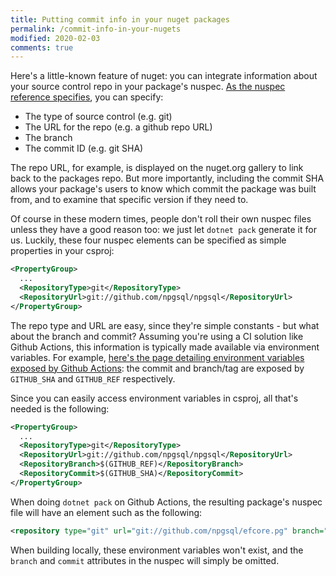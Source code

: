 ```yaml
---
title: Putting commit info in your nuget packages
permalink: /commit-info-in-your-nugets
modified: 2020-02-03
comments: true
---
```

Here's a little-known feature of nuget: you can integrate information about your source control repo in your package's nuspec. [As the nuspec reference specifies](https://docs.microsoft.com/en-us/nuget/reference/nuspec#repository), you can specify:

* The type of source control (e.g. git)
* The URL for the repo (e.g. a github repo URL)
* The branch
* The commit ID (e.g. git SHA)

The repo URL, for example, is displayed on the nuget.org gallery to link back to the packages repo. But more importantly, including the commit SHA allows your package's users to know which commit the package was built from, and to examine that specific version if they need to.

Of course in these modern times, people don't roll their own nuspec files unless they have a good reason too: we just let `dotnet pack` generate it for us. Luckily, these four nuspec elements can be specified as simple properties in your csproj:

```xml
<PropertyGroup>
  ...
  <RepositoryType>git</RepositoryType>
  <RepositoryUrl>git://github.com/npgsql/npgsql</RepositoryUrl>
</PropertyGroup>
```

The repo type and URL are easy, since they're simple constants - but what about the branch and commit? Assuming you're using a CI solution like Github Actions, this information is typically made available via environment variables. For example, [here's the page detailing environment variables exposed by Github Actions](https://help.github.com/en/actions/automating-your-workflow-with-github-actions/using-environment-variables): the commit and branch/tag are exposed by `GITHUB_SHA` and `GITHUB_REF` respectively.

Since you can easily access environment variables in csproj, all that's needed is the following:

```xml
<PropertyGroup>
  ...
  <RepositoryType>git</RepositoryType>
  <RepositoryUrl>git://github.com/npgsql/npgsql</RepositoryUrl>
  <RepositoryBranch>$(GITHUB_REF)</RepositoryBranch>
  <RepositoryCommit>$(GITHUB_SHA)</RepositoryCommit>
</PropertyGroup>
```

When doing `dotnet pack` on Github Actions, the resulting package's nuspec file will have an element such as the following:

```xml
<repository type="git" url="git://github.com/npgsql/efcore.pg" branch="master" commit="79f1db0d714adffe31292d96aa7681d1a2a98375" />
```

When building locally, these environment variables won't exist, and the `branch` and `commit` attributes in the nuspec will simply be omitted.
